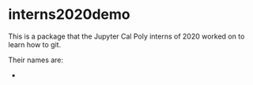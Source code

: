 # interns2020demo

This is a package that the Jupyter Cal Poly interns of 2020 worked on to learn how to git.


Their names are:

*